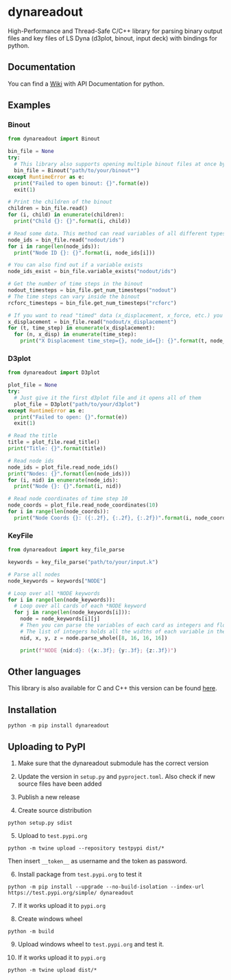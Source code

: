 # dynareadout

High-Performance and Thread-Safe C/C++ library for parsing binary output files and key files of LS Dyna (d3plot, binout, input deck) with bindings for python.

## Documentation

You can find a [Wiki](https://github.com/PucklaJ/dynareadout/wiki) with API Documentation for python.

## Examples

### Binout

```python
from dynareadout import Binout

bin_file = None
try:
  # This library also supports opening multiple binout files at once by globing them
  bin_file = Binout("path/to/your/binout*")
except RuntimeError as e:
  print("Failed to open binout: {}".format(e))
  exit(1)

# Print the children of the binout
children = bin_file.read()
for (i, child) in enumerate(children):
  print("Child {}: {}".format(i, child))

# Read some data. This method can read variables of all different types
node_ids = bin_file.read("nodout/ids")
for i in range(len(node_ids)):
  print("Node ID {}: {}".format(i, node_ids[i]))

# You can also find out if a variable exists
node_ids_exist = bin_file.variable_exists("nodout/ids")

# Get the number of time steps in the binout
nodout_timesteps = bin_file.get_num_timesteps("nodout")
# The time steps can vary inside the binout
rcforc_timesteps = bin_file.get_num_timesteps("rcforc")

# If you want to read "timed" data (x_displacement, x_force, etc.) you can do so also with the read method
x_displacement = bin_file.read("nodout/x_displacement")
for (t, time_step) in enumerate(x_displacement):
  for (n, x_disp) in enumerate(time_step):
    print("X Displacement time_step={}, node_id={}: {}".format(t, node_ids[n], x_displacement[t][n]))
```

### D3plot

```python
from dynareadout import D3plot

plot_file = None
try:
  # Just give it the first d3plot file and it opens all of them
  plot_file = D3plot("path/to/your/d3plot")
except RuntimeError as e:
  print("Failed to open: {}".format(e))
  exit(1)

# Read the title
title = plot_file.read_title()
print("Title: {}".format(title))

# Read node ids
node_ids = plot_file.read_node_ids()
print("Nodes: {}".format(len(node_ids)))
for (i, nid) in enumerate(node_ids):
  print("Node {}: {}".format(i, nid))

# Read node coordinates of time step 10
node_coords = plot_file.read_node_coordinates(10)
for i in range(len(node_coords)):
  print("Node Coords {}: ({:.2f}, {:.2f}, {:.2f})".format(i, node_coords[i][0], node_coords[i][1], node_coords[i][2]))
```

### KeyFile

```python
from dynareadout import key_file_parse

keywords = key_file_parse("path/to/your/input.k")

# Parse all nodes
node_keywords = keywords["NODE"]

# Loop over all *NODE keywords
for i in range(len(node_keywords)):
  # Loop over all cards of each *NODE keyword
  for j in range(len(node_keywords[i])):
    node = node_keywords[i][j]
    # Then you can parse the variables of each card as integers and floats
    # The list of integers holds all the widths of each variable in the card in characters
    nid, x, y, z = node.parse_whole([8, 16, 16, 16])

    print(f"NODE {nid:d}: ({x:.3f}; {y:.3f}; {z:.3f})")
```

## Other languages

This library is also available for C and C++ this version can be found [here](https://github.com/PucklaJ/dynareadout).

## Installation

```console
python -m pip install dynareadout
```

## Uploading to PyPI

1. Make sure that the dynareadout submodule has the correct version

2. Update the version in `setup.py` and `pyproject.toml`. Also check if new source files have been added

3. Publish a new release

4. Create source distribution

```console
python setup.py sdist
```
5. Upload to `test.pypi.org`

```console
python -m twine upload --repository testpypi dist/*
```

Then insert `__token__` as username and the token as password.

6. Install package from `test.pypi.org` to test it

```console
python -m pip install --upgrade --no-build-isolation --index-url https://test.pypi.org/simple/ dynareadout
```

7. If it works upload it to `pypi.org`

8. Create windows wheel

```console
python -m build
```

9. Upload windows wheel to `test.pypi.org` and test it.

10. If it works upload it to `pypi.org`

```console
python -m twine upload dist/*
```
